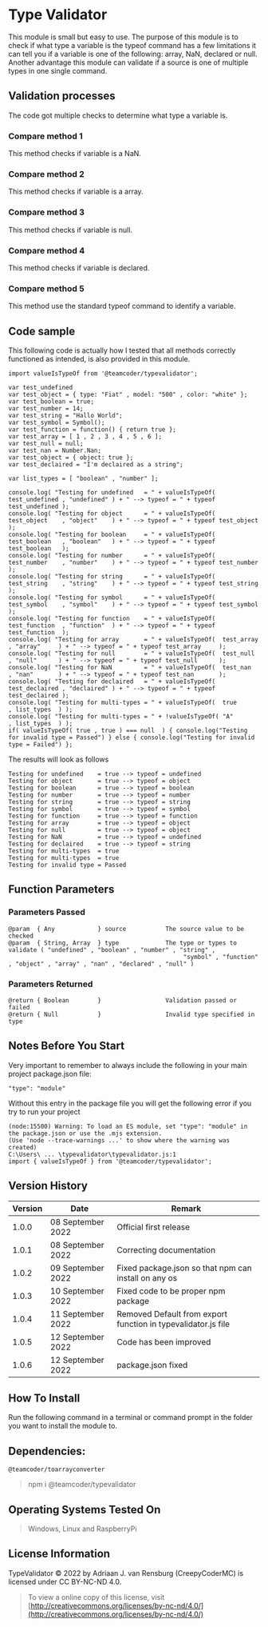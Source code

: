# Type Validator
This module is small but easy to use. The purpose of this module is to check if what type a variable is the typeof command has a few limitations it can tell you if a variable is one of the following: array, NaN, declared or null. Another advantage this module can validate if a source is one of multiple types in one single command.
## Validation processes
The code got multiple checks to determine what type a variable is.
### Compare method 1
This method checks if variable is a NaN.
### Compare method 2
This method checks if variable is a array.
### Compare method 3
This method checks if variable is null.
### Compare method 4
This method checks if variable is declared.
### Compare method 5
This method use the standard typeof command to identify a variable.
## Code sample
This following code is actually how I tested that all methods correctly functioned as intended, is also provided in this module.
```
import valueIsTypeOf from '@teamcoder/typevalidator';

var test_undefined
var test_object = { type: "Fiat" , model: "500" , color: "white" };
var test_boolean = true;
var test_number = 14;
var test_string = "Hallo World";
var test_symbol = Symbol();
var test_function = function() { return true };
var test_array = [ 1 , 2 , 3 , 4 , 5 , 6 ];
var test_null = null;
var test_nan = Number.Nan;
var test_object = { object: true };
var test_declaired = "I'm declaired as a string";

var list_types = [ "boolean" , "number" ];

console.log( "Testing for undefined   = " + valueIsTypeOf(  test_undefined , "undefined" ) + " --> typeof = " + typeof test_undefined );
console.log( "Testing for object      = " + valueIsTypeOf(  test_object    , "object"    ) + " --> typeof = " + typeof test_object    );
console.log( "Testing for boolean     = " + valueIsTypeOf(  test_boolean   , "boolean"   ) + " --> typeof = " + typeof test_boolean   );
console.log( "Testing for number      = " + valueIsTypeOf(  test_number    , "number"    ) + " --> typeof = " + typeof test_number    );
console.log( "Testing for string      = " + valueIsTypeOf(  test_string    , "string"    ) + " --> typeof = " + typeof test_string    );
console.log( "Testing for symbol      = " + valueIsTypeOf(  test_symbol    , "symbol"    ) + " --> typeof = " + typeof test_symbol    );
console.log( "Testing for function    = " + valueIsTypeOf(  test_function  , "function"  ) + " --> typeof = " + typeof test_function  );
console.log( "Testing for array       = " + valueIsTypeOf(  test_array     , "array"     ) + " --> typeof = " + typeof test_array     );
console.log( "Testing for null        = " + valueIsTypeOf(  test_null      , "null"      ) + " --> typeof = " + typeof test_null      );
console.log( "Testing for NaN         = " + valueIsTypeOf(  test_nan       , "nan"       ) + " --> typeof = " + typeof test_nan       );
console.log( "Testing for declaired   = " + valueIsTypeOf(  test_declaired , "declaired" ) + " --> typeof = " + typeof test_declaired );
console.log( "Testing for multi-types = " + valueIsTypeOf(  true           , list_types  ) );
console.log( "Testing for multi-types = " + !valueIsTypeOf( "A"            , list_types  ) );
if( valueIsTypeOf( true , true ) === null  ) { console.log("Testing for invalid type = Passed") } else { console.log("Testing for invalid type = Failed") };
```
The results will look as follows
```
Testing for undefined    = true --> typeof = undefined
Testing for object       = true --> typeof = object
Testing for boolean      = true --> typeof = boolean
Testing for number       = true --> typeof = number
Testing for string       = true --> typeof = string
Testing for symbol       = true --> typeof = symbol
Testing for function     = true --> typeof = function
Testing for array        = true --> typeof = object
Testing for null         = true --> typeof = object
Testing for NaN          = true --> typeof = undefined
Testing for declaired    = true --> typeof = string
Testing for multi-types  = true
Testing for multi-types  = true
Testing for invalid type = Passed
```
## Function Parameters
### Parameters Passed
```
@param  { Any            } source           The source value to be checked
@param  { String, Array  } type             The type or types to validate ( "undefined" , "boolean" , "number" , "string" ,
                                                 "symbol" , "function" , "object" , "array" , "nan" , "declared" , "null" )
```
### Parameters Returned
```
@return { Boolean        }                  Validation passed or failed
@return { Null           }                  Invalid type specified in type
```
## Notes Before You Start
Very important to remember to always include the following in your main project package.json file:
```
"type": "module"
```
Without this entry in the package file you will get the following error if you try to run your project
```
(node:15500) Warning: To load an ES module, set "type": "module" in the package.json or use the .mjs extension.
(Use 'node --trace-warnings ...' to show where the warning was created)
C:\Users\ ... \typevalidator\typevalidator.js:1
import { valueIsTypeOf } from '@teamcoder/typevalidator';
```
## Version History
| Version  | Date                   | Remark                                                                                                |
|----------|------------------------|-------------------------------------------------------------------------------------------------------|
| 1.0.0    | 08 September 2022      | Official first release                                                                                |
| 1.0.1    | 08 September 2022      | Correcting documentation                                                                              |
| 1.0.2    | 09 September 2022      | Fixed package.json so that npm can install on any os                                                  |
| 1.0.3    | 10 September 2022      | Fixed code to be proper npm package                                                                   |
| 1.0.4    | 11 September 2022      | Removed Default from export function in typevalidator.js file                                         |
| 1.0.5    | 12 September 2022      | Code has been improved                                                                                |
| 1.0.6    | 12 September 2022      | package.json fixed                                                                                    |
## How To Install
Run the following command in a terminal or command prompt in the folder you want to install the module to.
## Dependencies:
```
@teamcoder/toarrayconverter
```
> npm i @teamcoder/typevalidator
## Operating Systems Tested On
>Windows, Linux and RaspberryPi
## License Information
TypeValidator © 2022 by Adriaan J. van Rensburg (CreepyCoderMC) is licensed under CC BY-NC-ND 4.0.
> To view a online copy of this license, visit [http://creativecommons.org/licenses/by-nc-nd/4.0/](http://creativecommons.org/licenses/by-nc-nd/4.0/)